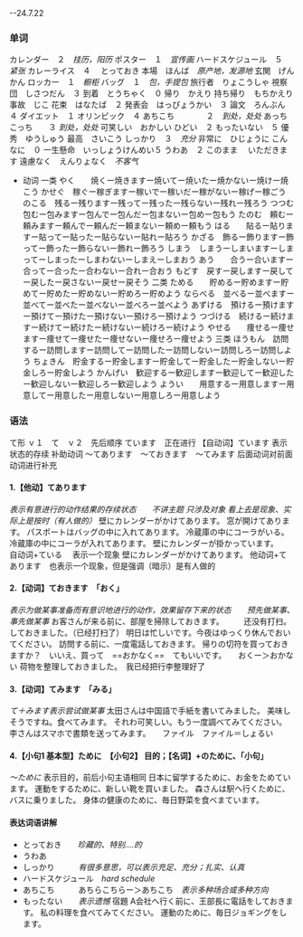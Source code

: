 --24.7.22
### 单词
カレンダー　２　*挂历，阳历*
ポスター　１　*宣传画*
ハードスケジュール　５　*紧张*
カレーライス　４　
とっておき
本場　ほんば　*原产地，发源地*
玄関　げんかん
ロッカー　１　*橱柜*
バッグ　１　*包，手提包*
旅行者　りょこうしゃ
視察団　しさつだん　３
到着　とうちゃく　０
帰り　かえり
持ち帰り　もちかえり
事故　じこ
花束　はなたば　２
発表会　はっぴょうかい　３
論文　ろんぶん　４
ダイエット　１
オリンピック　４
あちこち　　　　２　*到处，处处*
あっちこっち　　３    *到处，处处*
可笑しい　おかしい
ひどい　２
もったいない　５
優秀　ゆうしゅう
最高　さいこう
しっかり　３　*充分*
非常に　ひじょうに
こんなに　０
一生懸命　いっしょうけんめい５
うわあ　２
このまま　
いただきます
遠慮なく　えんりょなく　*不客气*
+ 动词
一类
やく　　焼くー焼きますー焼いてー焼いたー焼かないー焼けー焼こう
かせぐ　稼ぐー稼ぎますー稼いでー稼いだー稼がないー稼げー稼ごう
のこる　残るー残りますー残ってー残ったー残らないー残れー残ろう
つつむ　包むー包みますー包んでー包んだー包まないー包めー包もう
たのむ　頼むー頼みますー頼んでー頼んだー頼まないー頼めー頼もう
はる　　貼るー貼りますー貼ってー貼ったー貼らないー貼れー貼ろう
かざる　飾るー飾りますー飾ってー飾ったー飾らないー飾れー飾ろう
しまう　しまうーしまいますーしまってーしまったーしまわないーしまえーしまおう
あう　　合うー合いますー合ってー合ったー合わないー合れー合おう
もどす　戻すー戻しますー戻してー戻したー戻さないー戻せー戻そう
二类
ためる　　貯めるー貯めますー貯めてー貯めたー貯めないー貯めろー貯めよう
ならべる　並べるー並べますー並べてー並べたー並べないー並べろー並べよう
あずける　預けるー預けますー預けてー預けたー預けないー預けろー預けよう
つづける　続けるー続けますー続けてー続けたー続けないー続けろー続けよう
やせる　　痩せるー痩せますー痩せてー痩せたー痩せないー痩せろー痩せよう
三类
ほうもん　訪問するー訪問しますー訪問してー訪問したー訪問しないー訪問しろー訪問しよう
ちょきん　貯金するー貯金しますー貯金してー貯金したー貯金しないー貯金しろー貯金しよう
かんげい　歓迎するー歓迎しますー歓迎してー歓迎したー歓迎しないー歓迎しろー歓迎しよう
ようい　　用意するー用意しますー用意してー用意したー用意しないー用意しろー用意しよう
### 语法
て形
ｖ１　て　ｖ２　先后顺序
ています　正在进行
【自动词】ています  表示状态的存续
补助动词 ～てあります　～ておきます　～てみます
后面动词对前面动词进行补充
#### 1.【他动】てあります
*表示有意进行的动作结果的存续状态　　不讲主题 只涉及对象
看上去是现象、实际上是按时（有人做的）*
壁にカレンダーがかけてあります。
窓が開けてあります。
パスポートはバッグの中に入れてあります。
冷蔵庫の中にコーラがいる。
冷蔵庫の中にコーラが入れてあります。
壁にカレンダーが掛かっています。　　自动词+ている　 表示一个现象
壁にカレンダーがかけてあります。       他动词+てあります　也表示一个现象，但是强调（暗示）是有人做的
#### 2.【动词】ておきます　「おく」
*表示为做某事准备而有意识地进行的动作，效果留存下来的状态　　预先做某事、事先做某事*
お客さんが来る前に、部屋を掃除しておきます。　　　还没有打扫。  しておきました。（已经打扫了）
明日は忙しいです。今夜はゆっくり休んでおいてください。
訪問する前に、一度電話しておきます。
帰りの切符を買っておきますか？　いいえ、買って　==おかなく==　てもいいです。　　おくー＞おかない
荷物を整理しておきました。　我已经把行李整理好了
#### 3.【动词】てみます　「みる」
*て＋みます表示尝试做某事*
太田さんは中国語で手紙を書いてみました。
美味しそうですね。食べてみます。
それわ可笑しい。もう一度調べてみてください。
李さんはスマホで書類を送ってみます。　　ファイル　ファイル＝しょるい
#### 4.【小句1 基本型】ために　【小句2】 目的；【名词】+のために、「小句」
*～ために* 表示目的，前后小句主语相同
日本に留学するために、お金をためています。
運動をするために、新しい靴を買いました。
森さんは駅へ行くために、バスに乗りました。
身体の健康のために、毎日野菜を食べまています。
#### 表达词语讲解
+ とっておき　　*珍藏的、特别....的*
+ うわあ
+ しっかり　　　*有很多意思，可以表示充足、充分；扎实、认真*
+ ハードスケジュール　*hard schedule*
+ あちこち　　　あちらこちらー＞あちこち　*表示多种场合或多种方向*
+ もったない　　*表示遗憾*
宿題
A会社へ行く前に、王部長に電話をしておきます。
私の料理を食べてみてください。
運動のために、毎日ジョギングをします。